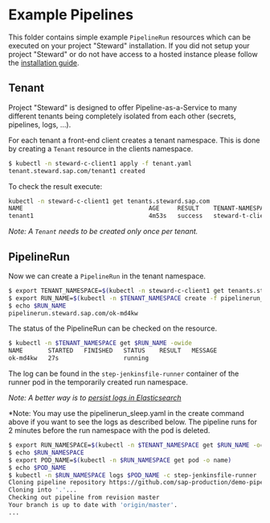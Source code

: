 # Example Pipelines

This folder contains simple example `PipelineRun` resources which can be executed on your project "Steward" installation.
If you did not setup your project "Steward" or do not have access to a hosted instance please follow the [installation guide](../install/README.md).

## Tenant

Project "Steward" is designed to offer Pipeline-as-a-Service to many different tenants being completely isolated from each other (secrets, pipelines, logs, ...).

For each tenant a front-end client creates a tenant namespace. This is done by creating a `Tenant` resource in the clients namespace.

```sh
$ kubectl -n steward-c-client1 apply -f tenant.yaml
tenant.steward.sap.com/tenant1 created
```

To check the result execute:

```sh
kubectl -n steward-c-client1 get tenants.steward.sap.com
NAME                                   AGE     RESULT    TENANT-NAMESPACE
tenant1                                4m53s   success   steward-t-client1-tenant1-ga2xfm

```

*Note: A `Tenant` needs to be created only once per tenant.*

## PipelineRun

Now we can create a `PipelineRun` in the tenant namespace.

```sh
$ export TENANT_NAMESPACE=$(kubectl -n steward-c-client1 get tenants.steward.sap.com tenant1 -o=jsonpath={.status.tenantNamespaceName})
$ export RUN_NAME=$(kubectl -n $TENANT_NAMESPACE create -f pipelinerun_ok.yaml -o=name)
$ echo $RUN_NAME
pipelinerun.steward.sap.com/ok-md4kw
```

The status of the PipelineRun can be checked on the resource.

```sh
$ kubectl -n $TENANT_NAMESPACE get $RUN_NAME -owide
NAME       STARTED   FINISHED   STATUS    RESULT   MESSAGE
ok-md4kw   27s                  running            
```

The log can be found in the `step-jenkinsfile-runner` container of the runner pod in the temporarily created run namespace.

*Note: A better way is to [persist logs in Elasticsearch](../pipeline-logs-elasticsearch/README.md)*

*Note: You may use the pipelinerun_sleep.yaml in the create command above if you want to see the logs as described below.
The pipeline runs for 2 minutes before the run namespace with the pod is deleted.
 
```sh
$ export RUN_NAMESPACE=$(kubectl -n $TENANT_NAMESPACE get $RUN_NAME -o=jsonpath={.status.namespace})
$ echo $RUN_NAMESPACE
$ export POD_NAME=$(kubectl -n $RUN_NAMESPACE get pod -o name)
$ echo $POD_NAME
$ kubectl -n $RUN_NAMESPACE logs $POD_NAME -c step-jenkinsfile-runner 
Cloning pipeline repository https://github.com/sap-production/demo-pipelines
Cloning into '.'...
Checking out pipeline from revision master
Your branch is up to date with 'origin/master'.
...
```
